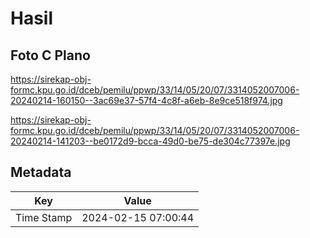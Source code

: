 # Hasil

## Foto C Plano

https://sirekap-obj-formc.kpu.go.id/dceb/pemilu/ppwp/33/14/05/20/07/3314052007006-20240214-160150--3ac69e37-57f4-4c8f-a6eb-8e9ce518f974.jpg

https://sirekap-obj-formc.kpu.go.id/dceb/pemilu/ppwp/33/14/05/20/07/3314052007006-20240214-141203--be0172d9-bcca-49d0-be75-de304c77397e.jpg


## Metadata

| Key        | Value               |
| ---------- | ------------------- |
| Time Stamp | 2024-02-15 07:00:44 |



